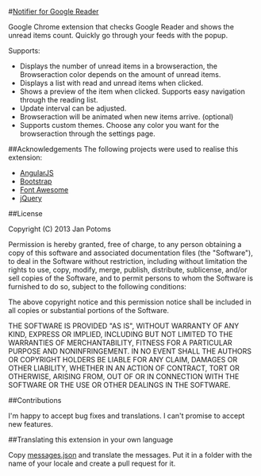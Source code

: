 #[Notifier for Google Reader](https://chrome.google.com/webstore/detail/notifier-for-google-reade/kfimchjilnmjmjpdgedcamjninpdkkpk)


Google Chrome extension that checks Google Reader and shows the unread items count. Quickly go through your feeds with the popup.


Supports:

  * Displays the number of unread items in a browseraction, the Browseraction color depends on the amount of unread items.
  * Displays a list with read and unread items when clicked.
  * Shows a preview of the item when clicked. Supports easy navigation through the reading list.
  * Update interval can be adjusted.
  * Browseraction will be animated when new items arrive. (optional)
  * Supports custom themes. Choose any color you want for the browseraction through the settings page.

##Acknowledgements
  The following projects were used to realise this extension:

  * [AngularJS](http://angularjs.org/)
  * [Bootstrap](http://twitter.github.com/bootstrap/)
  * [Font Awesome](http://fortawesome.github.com/Font-Awesome/)
  * [jQuery](http://jquery.com/)

##License

Copyright (C) 2013 Jan Potoms

Permission is hereby granted, free of charge, to any person obtaining a copy of this software and associated documentation files (the "Software"), to deal in the Software without restriction, including without limitation the rights to use, copy, modify, merge, publish, distribute, sublicense, and/or sell copies of the Software, and to permit persons to whom the Software is furnished to do so, subject to the following conditions:

The above copyright notice and this permission notice shall be included in all copies or substantial portions of the Software.

THE SOFTWARE IS PROVIDED "AS IS", WITHOUT WARRANTY OF ANY KIND, EXPRESS OR IMPLIED, INCLUDING BUT NOT LIMITED TO THE WARRANTIES OF MERCHANTABILITY, FITNESS FOR A PARTICULAR PURPOSE AND NONINFRINGEMENT. IN NO EVENT SHALL THE AUTHORS OR COPYRIGHT HOLDERS BE LIABLE FOR ANY CLAIM, DAMAGES OR OTHER LIABILITY, WHETHER IN AN ACTION OF CONTRACT, TORT OR OTHERWISE, ARISING FROM, OUT OF OR IN CONNECTION WITH THE SOFTWARE OR THE USE OR OTHER DEALINGS IN THE SOFTWARE.

##Contributions

I'm happy to accept bug fixes and translations. I can't promise to accept new features.

##Translating this extension in your own language

Copy [messages.json](https://github.com/Janpotoms/google-reader-notifier/blob/master/app/_locales/en/messages.json) and translate the messages. Put it in a folder with the name of your locale and create a pull request for it.